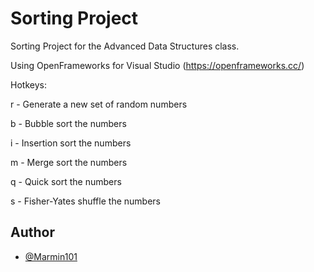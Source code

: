 # Sorting Project

Sorting Project for the Advanced Data Structures class.

Using OpenFrameworks for Visual Studio (https://openframeworks.cc/)

Hotkeys:

r - Generate a new set of random numbers

b - Bubble sort the numbers

i - Insertion sort the numbers

m - Merge sort the numbers

q - Quick sort the numbers

s - Fisher-Yates shuffle the numbers

## Author

- [@Marmin101](https://github.com/Marmin101)
